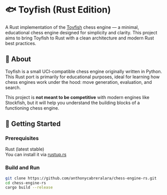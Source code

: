# 🐟 Toyfish (Rust Edition)

A Rust implementation of the [Toyfish](https://www.chessprogramming.org/Toy_Fish) chess engine — a minimal, educational chess engine designed for simplicity and clarity. This project aims to bring Toyfish to Rust with a clean architecture and modern Rust best practices.

## 📌 About

Toyfish is a small UCI-compatible chess engine originally written in Python. This Rust port is primarily for educational purposes, ideal for learning how chess engines work under the hood: move generation, evaluation, and search.

This project is **not meant to be competitive** with modern engines like Stockfish, but it will help you understand the building blocks of a functioning chess engine.

## 🚀 Getting Started

### Prerequisites

Rust (latest stable)  
You can install it via [rustup.rs](https://rustup.rs)

### Build and Run

```bash
git clone https://github.com/anthonycabreralara/chess-engine-rs.git
cd chess-engine-rs
cargo build --release